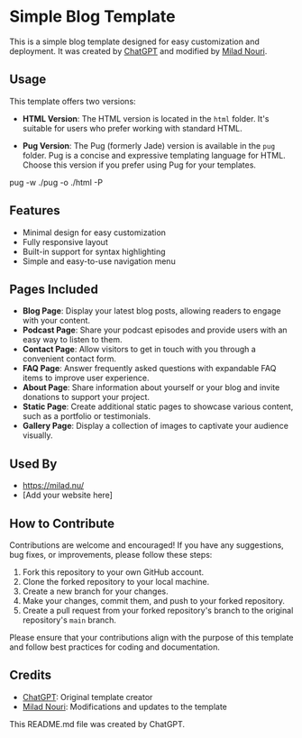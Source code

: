 <!-- README.md file written by ChatGPT. -->
# Simple Blog Template

This is a simple blog template designed for easy customization and deployment. It was created by [ChatGPT](https://openai.com/) and modified by [Milad Nouri](https://github.com/miladnouri).


## Usage

This template offers two versions:

- **HTML Version**: The HTML version is located in the `html` folder. It's suitable for users who prefer working with standard HTML.

- **Pug Version**: The Pug (formerly Jade) version is available in the `pug` folder. Pug is a concise and expressive templating language for HTML. Choose this version if you prefer using Pug for your templates.

pug -w ./pug -o ./html -P 


## Features

- Minimal design for easy customization
- Fully responsive layout
- Built-in support for syntax highlighting
- Simple and easy-to-use navigation menu

## Pages Included

- **Blog Page**: Display your latest blog posts, allowing readers to engage with your content.
- **Podcast Page**: Share your podcast episodes and provide users with an easy way to listen to them.
- **Contact Page**: Allow visitors to get in touch with you through a convenient contact form.
- **FAQ Page**: Answer frequently asked questions with expandable FAQ items to improve user experience.
- **About Page**: Share information about yourself or your blog and invite donations to support your project.
- **Static Page**: Create additional static pages to showcase various content, such as a portfolio or testimonials.
- **Gallery Page**: Display a collection of images to captivate your audience visually.

## Used By

- https://milad.nu/
- [Add your website here]

## How to Contribute

Contributions are welcome and encouraged! If you have any suggestions, bug fixes, or improvements, please follow these steps:

1. Fork this repository to your own GitHub account.
2. Clone the forked repository to your local machine.
3. Create a new branch for your changes.
4. Make your changes, commit them, and push to your forked repository.
5. Create a pull request from your forked repository's branch to the original repository's `main` branch.

Please ensure that your contributions align with the purpose of this template and follow best practices for coding and documentation.

## Credits
- [ChatGPT](https://openai.com/): Original template creator
- [Milad Nouri](https://github.com/miladnouri): Modifications and updates to the template

This README.md file was created by ChatGPT.

